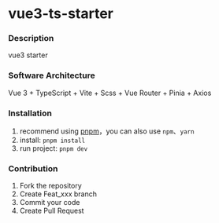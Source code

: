# vue3-ts-starter

### Description
vue3 starter

### Software Architecture
Vue 3 + TypeScript + Vite + Scss + Vue Router + Pinia + Axios

### Installation

1. recommend using [pnpm](https://pnpm.io/installation)，you can also use ```npm```、```yarn```
2. install:  ```pnpm install```
3. run project: ```pnpm dev```

### Contribution

1.  Fork the repository
2.  Create Feat_xxx branch
3.  Commit your code
4.  Create Pull Request